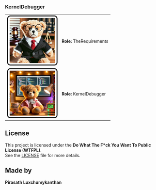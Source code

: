### **KernelDebugger**

<table style="border-collapse: collapse; border: none;">
  <tr style="border: none;">
    <td>
      <img src="https://github.com/we-make-software/TheRequirements/blob/main/profile.png" alt="Worker Profile" width="150" 
           style="border: 3px solid black; border-radius: 10px; padding: 5px;">
    </td>
    <td>
      <strong>Role:</strong> TheRequirements
    </td>
  </tr>
  <tr style="border: none;">
    <td>
      <img src="profile.png" alt="Worker Profile" width="150" 
           style="border: 3px solid black; border-radius: 10px; padding: 5px;">
    </td>
    <td>
      <strong>Role:</strong> KernelDebugger
    </td>
  </tr>
</table>


## **License**
This project is licensed under the **Do What The F*ck You Want To Public License (WTFPL)**.  
See the [LICENSE](LICENSE) file for more details.

## **Made by**  
**Pirasath Luxchumykanthan**  

